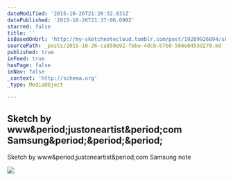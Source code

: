 ```yaml
---
dateModified: '2015-10-26T21:26:32.831Z'
datePublished: '2015-10-26T21:37:06.099Z'
starred: false
title: ''
isBasedOnUrl: 'http://my-sketchnotecloud.tumblr.com/post/19289926894/sketch-by-wwwjustoneartistcom-samsung-note'
sourcePath: _posts/2015-10-26-ca859e92-febe-4dcb-b7b0-586e0453d270.md
published: true
inFeed: true
hasPage: false
inNav: false
_context: 'http://schema.org'
_type: MediaObject

---
```

<article style=""><h1>Sketch by www&amp;period;justoneartist&amp;period;com Samsung&amp;period;&amp;period;&amp;period;</h1><p>Sketch by www&amp;period;justoneartist&amp;period;com Samsung note</p><img src="http://41.media.tumblr.com/tumblr_m0vp6hxnHZ1rpz8n2o1_1280.jpg" /></article>